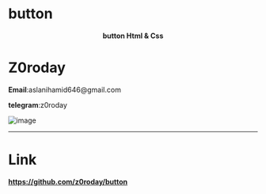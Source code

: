 # button
<p align="center"><b>button Html &amp; Css</b></p> 

# Z0roday

<p><b>Email</b>:aslanihamid646@gmail.com</p>

<p><b>telegram</b>:z0roday</p>

<img src="" alt="image"/>
<hr>

# Link

<b>https://github.com/z0roday/button</b>
